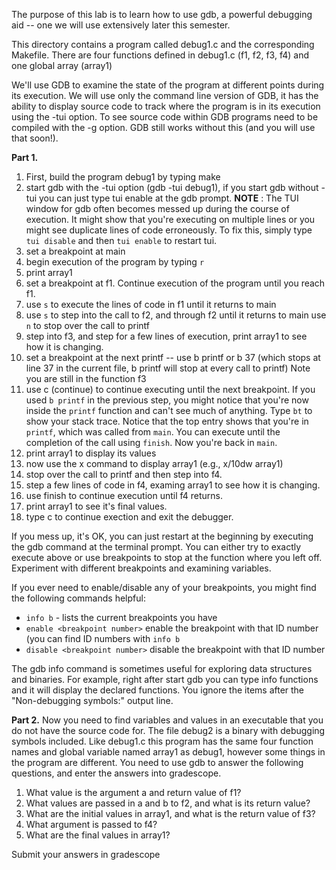 The purpose of this lab is to learn how to use gdb, a powerful debugging aid -- one we will use 
extensively later this semester.

This directory contains a program called debug1.c and the corresponding Makefile.
There are four functions defined in debug1.c (f1, f2, f3, f4) and one global array (array1)

We'll use GDB to examine the state of the program at different points during its execution.
We will use only the command line version of GDB, it has the ability to display source code to 
track where the program is in its execution using the -tui option.  To see source code within GDB programs need to be compiled with the -g option. GDB still works without this (and you will use that soon!).

**Part 1.**

1. First, build the program debug1 by typing make
2. start gdb with the -tui option (gdb -tui debug1), if you start gdb without -tui you can just type tui enable at the
gdb prompt. **NOTE** : The TUI window for gdb often becomes messed up
during the course of execution. It might show that you're executing on
multiple lines or you might see duplicate lines of code erroneously. To
fix this, simply type `tui disable` and then `tui enable` to restart
tui.
3. set a breakpoint at main
4. begin execution of the program by typing `r`
5. print array1
6. set a breakpoint at f1. Continue execution of the program until you
   reach f1.
7. use `s` to execute the lines of code in f1 until it returns to main
8. use `s` to step into the call to f2, and through f2 until it returns to main
use `n` to stop over the call to printf
9. step into f3, and step for a few lines of execution, print array1 to see how it is changing.
10. set a breakpoint at the next printf -- use b printf or b 37 (which stops at 
line 37 in the current file, b printf will stop at every call to printf) Note you are still in the function f3
11. use c (continue) to continue executing until the next breakpoint. If
    you used `b printf` in the previous step, you might notice that
    you're now inside the `printf` function and can't see much of
    anything. Type `bt` to show your stack trace. Notice that the top
    entry shows that you're in `printf`, which was called from `main`.
    You can execute until the completion of the call using `finish`. Now
    you're back in `main`.
12. print array1 to display its values
13. now use the x command to display array1 (e.g., x/10dw array1)
14. stop over the call to printf and then step into f4.
15. step a few lines of code in f4, examing array1 to see how it is changing.
16. use finish to continue execution until f4 returns.
17. print array1 to see it's final values.
18. type c to continue exection and exit the debugger.

If you mess up, it's OK, you can just restart at the beginning by executing the gdb command at the terminal prompt.
You can either try to exactly execute above or use breakpoints to stop at the function where you left off.
Experiment with different breakpoints and examining variables.

If you ever need to enable/disable any of your breakpoints, you might
find the following commands helpful:
- `info b` - lists the current breakpoints you have
- `enable <breakpoint number>` enable the breakpoint with that ID number
  (you can find ID numbers with `info b`
- `disable <breakpoint number>` disable the breakpoint with that ID
  number

The gdb info command is sometimes useful for exploring data structures and binaries. For example,
right after start gdb you can type info functions and it will display the declared functions. You 
ignore the items after the "Non-debugging symbols:" output line.

**Part 2.**
Now you need to find variables and values in an executable that you do not have the source code for.
The file debug2 is a binary with debugging symbols included. Like debug1.c this program has the 
same four function names and global variable named array1
as debug1, however some things in the program are different.  You need to use gdb to answer the following
questions, and enter the answers into gradescope.
1. What value is the argument a and return value of f1?
2. What values are passed in a and b to f2, and what is its return value?
3. What are the initial values in array1, and what is the return value of f3?
4. What argument is passed to f4?
5. What are the final values in array1?

Submit your answers in gradescope
